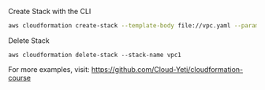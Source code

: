 

Create Stack with the CLI
```bash
aws cloudformation create-stack --template-body file://vpc.yaml --parameters  ParameterKey=KeyName,ParameterValue=devops-march --stack-name vpc1
```
Delete Stack
```
aws cloudformation delete-stack --stack-name vpc1
```


For more examples, visit: https://github.com/Cloud-Yeti/cloudformation-course
